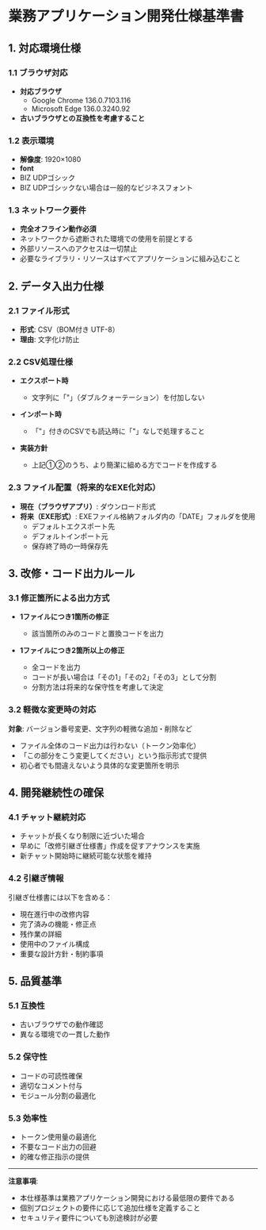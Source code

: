 # 業務アプリケーション開発仕様基準書

## 1. 対応環境仕様

### 1.1 ブラウザ対応
- **対応ブラウザ**
  - Google Chrome 136.0.7103.116
  - Microsoft Edge 136.0.3240.92
- **古いブラウザとの互換性を考慮すること**

### 1.2 表示環境
- **解像度**: 1920×1080
- **font**
- BIZ UDPゴシック
- BIZ UDPゴシックない場合は一般的なビジネスフォント

### 1.3 ネットワーク要件
- **完全オフライン動作必須**
- ネットワークから遮断された環境での使用を前提とする
- 外部リソースへのアクセスは一切禁止
- 必要なライブラリ・リソースはすべてアプリケーションに組み込むこと

## 2. データ入出力仕様

### 2.1 ファイル形式
- **形式**: CSV（BOM付き UTF-8）
- **理由**: 文字化け防止

### 2.2 CSV処理仕様
- **エクスポート時**
  - 文字列に「"」（ダブルクォーテーション）を付加しない
  
- **インポート時**
  - 「"」付きのCSVでも読込時に「"」なしで処理すること
  
- **実装方針**
  - 上記①②のうち、より簡潔に組める方でコードを作成する

### 2.3 ファイル配置（将来的なEXE化対応）
- **現在（ブラウザアプリ）**: ダウンロード形式
- **将来（EXE形式）**: EXEファイル格納フォルダ内の「DATE」フォルダを使用
  - デフォルトエクスポート先
  - デフォルトインポート元
  - 保存終了時の一時保存先

## 3. 改修・コード出力ルール

### 3.1 修正箇所による出力方式
- **1ファイルにつき1箇所の修正**
  - 該当箇所のみのコードと置換コードを出力
  
- **1ファイルにつき2箇所以上の修正**
  - 全コードを出力
  - コードが長い場合は「その1」「その2」「その3」として分割
  - 分割方法は将来的な保守性を考慮して決定

### 3.2 軽微な変更時の対応
**対象**: バージョン番号変更、文字列の軽微な追加・削除など

- ファイル全体のコード出力は行わない（トークン効率化）
- 「この部分をこう変更してください」という指示形式で提供
- 初心者でも間違えないよう具体的な変更箇所を明示

## 4. 開発継続性の確保

### 4.1 チャット継続対応
- チャットが長くなり制限に近づいた場合
- 早めに「改修引継ぎ仕様書」作成を促すアナウンスを実施
- 新チャット開始時に継続可能な状態を維持

### 4.2 引継ぎ情報
引継ぎ仕様書には以下を含める：
- 現在進行中の改修内容
- 完了済みの機能・修正点
- 残作業の詳細
- 使用中のファイル構成
- 重要な設計方針・制約事項

## 5. 品質基準

### 5.1 互換性
- 古いブラウザでの動作確認
- 異なる環境での一貫した動作

### 5.2 保守性
- コードの可読性確保
- 適切なコメント付与
- モジュール分割の最適化

### 5.3 効率性
- トークン使用量の最適化
- 不要なコード出力の回避
- 的確な修正指示の提供

---

**注意事項**:
- 本仕様基準は業務アプリケーション開発における最低限の要件である
- 個別プロジェクトの要件に応じて追加仕様を定義すること
- セキュリティ要件についても別途検討が必要
